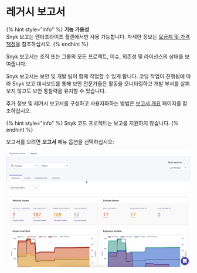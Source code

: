 # 레거시 보고서

{% hint style="info" %}
**기능 가용성**\
Snyk 보고는 엔터프라이즈 플랜에서만 사용 가능합니다. 자세한 정보는 [요금제 및 가격 책정](https://snyk.io/plans/)을 참조하십시오.
{% endhint %}

Snyk 보고서는 조직 또는 그룹의 모든 프로젝트, 이슈, 의존성 및 라이선스의 상태를 보여줍니다.

Snyk 보고서는 보안 및 개발 팀이 함께 작업할 수 있게 합니다. 코딩 작업이 진행됨에 따라 Snyk 보고 대시보드를 통해 보안 전문가들은 활동을 모니터링하고 개발 부서를 살펴보지 않고도 보안 통찰력을 유지할 수 있습니다.

추가 정보 및 레거시 보고서를 구성하고 사용자화하는 방법은 [보고서 개요](legacy-reports-overview.md) 페이지를 참조하십시오.

{% hint style="info" %}
Snyk 코드 프로젝트는 보고를 지원하지 않습니다.
{% endhint %}

보고서를 보려면 **보고서** 메뉴 옵션을 선택하십시오:

![보고서 탭은 다음과 같이 상단 내비게이션 바에 있습니다.](../../../.gitbook/assets/snyk-org-report.png)
